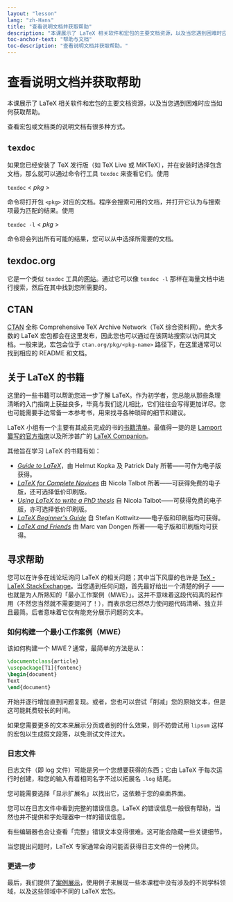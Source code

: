 ```yaml
---
layout: "lesson"
lang: "zh-Hans"
title: "查看说明文档并获取帮助"
description: "本课展示了 LaTeX 相关软件和宏包的主要文档资源，以及当您遇到困难时应当如何获取帮助。"
toc-anchor-text: "帮助与文档"
toc-description: "查看说明文档并获取帮助。"
---
```


# 查看说明文档并获取帮助

<span
  class="summary">本课展示了 LaTeX 相关软件和宏包的主要文档资源，以及当您遇到困难时应当如何获取帮助。</span>

查看宏包或文档类的说明文档有很多种方式。

## `texdoc`

如果您已经安装了 TeX 发行版（如 TeX Live 或 MiKTeX），并在安装时选择包含文档，那么就可以通过命令行工具 `texdoc` 来查看它们。使用

`texdoc` < _pkg_ >

命令将打开包 `<pkg>` 对应的文档。程序会搜索可用的文档，并打开它认为与搜索项最为匹配的结果。使用

`texdoc -l` < _pkg_ >

命令将会列出所有可能的结果，您可以从中选择所需要的文档。

## texdoc.org

它是一个类似 `texdoc` 工具的[网站](https://texdoc.org/)。通过它可以像 `texdoc -l` 那样在海量文档中进行搜索，然后在其中找到您所需要的。

## CTAN

[CTAN](https://www.ctan.org) 全称 Comprehensive TeX Archive Network（TeX 综合资料网）。绝大多数的 LaTeX 宏包都会在这里发布，因此您也可以通过在该网站搜索以访问其文档。一般来说，宏包会位于 `ctan.org/pkg/<pkg-name>` 路径下，在这里通常可以找到相应的 README 和文档。

## 关于 LaTeX 的书籍

这里的一些书籍可以帮助您进一步了解 LaTeX。作为初学者，您总能从那些条理清晰的入门指南上获益良多，毕竟与我们这儿相比，它们往往会写得更加详尽。您也可能需要手边常备一本参考书，用来找寻各种琐碎的细节和建议。

LaTeX 小组有一个主要有其成员完成的书的[书籍清单](https://www.latex-project.org/help/books)。最值得一提的是 [Lamport 纂写的官方指南](https://www.informit.com/store/latex-a-document-preparation-system-9780201529838)以及所涉甚广的 [LaTeX Companion](https://www.informit.com/store/latex-companion-9780201362992)。

其他旨在学习 LaTeX 的书籍有如：

- [_Guide to LaTeX_](https://www.informit.com/store/guide-to-latex-9780132651714)，由  Helmut
  Kopka 及 Patrick Daly 所著——可作为电子版获得。
- [_LaTeX for Complete Novices_](https://www.dickimaw-books.com/latex/novices/) 由
  Nicola Talbot 所著——可获得免费的电子版，还可选择低价印刷版。
- [_Using LaTeX to write a PhD thesis_](https://www.dickimaw-books.com/latex/thesis/) 自
  Nicola Talbot——可获得免费的电子版，亦可选择低价印刷版。
- [_LaTeX Beginner's Guide_](https://www.packtpub.com/gb/hardware-and-creative/latex-beginners-guide)
  自 Stefan Kottwitz——电子版和印刷版均可获得。
- [_LaTeX and Friends_](https://www.springer.com/gp/book/9783642238154) 由
  Marc van Dongen 所著——电子版和印刷版均可获得。

## 寻求帮助

您可以在许多在线论坛询问 LaTeX 的相关问题；其中当下风靡的也许是 [TeX - LaTeX StackExchange](https://tex.stackexchange.com)。当您遇到任何问题，首先最好给出一个清楚的例子 —— 也就是为人所熟知的「最小工作案例（MWE）」。这并不意味着这段代码真的起作用（不然您当然就不需要提问了！），而表示您已然尽力使问题代码清晰、独立并且最简。后者意味着它仅有能充分展示问题的文本。

### 如何构建一个最小工作案例（MWE）

该如何构建一个 MWE？通常，最简单的方法是从：

```latex
\documentclass{article}
\usepackage[T1]{fontenc}
\begin{document}
Text
\end{document}
```

开始并逐行增加直到问题复现。或者，您也可以尝试「削减」您的原始文本，但是这可能耗费较长的时间。

<p 
  class="hint">如果您需要更多的文本来展示分页或者别的什么效果，则不妨尝试用 <code>lipsum</code> 这样的宏包以生成假文段落，以免测试文件过大。</p>

### 日志文件

日志文件（即 log 文件）可能是另一个您想要获得的东西；它由 LaTeX 于每次运行时创建，和您的输入有着相同名字不过以拓展名 `.log` 结尾。

<p 
  class="hint">您可能需要选择「显示扩展名」以找出它，这依赖于您的桌面界面。</p>

您可以在日志文件中看到完整的错误信息。LaTeX 的错误信息一般很有帮助，当然也并不提供和字处理器中一样的错误信息。

<p 
  class="hint">有些编辑器也会让查看「完整」错误文本变得很难。这可能会隐藏一些关键细节。</p>

当您提出问题时，LaTeX 专家通常会询问能否获得日志文件的一份拷贝。

### 更进一步

最后，我们提供了[案例展示](extra-01)，使用例子来展现一些本课程中没有涉及的不同学科领域，以及这些领域中不同的 LaTeX 宏包。